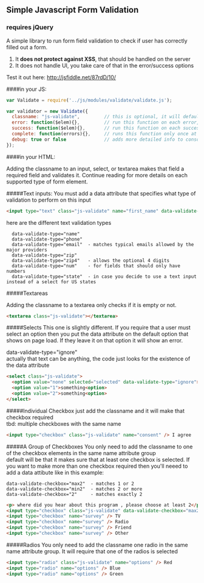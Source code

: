 
## Simple Javascript Form Validation

### requires jQuery

A simple library to run form field validation to check if user has correctly filled out a form.  

1. It <b>does not protect against XSS</b>, that should be handled on the server
2. It does not handle UI, you take care of that in the error/success options

Test it out here: <a href="http://jsfiddle.net/87rdD/10/">http://jsfiddle.net/87rdD/10/</a>

####in your JS:

```javascript
var Validate = require('../js/modules/validate/validate.js');

var validator = new Validate({
  classname: "js-validate",         // this is optional, it will default to "js-validate" if not set
  error: function($elem){},         // run this function on each error, handle your UI here.
  success: function($elem){},       // run this function on each success, handle your UI here
  complete: function(errors){},     // runs this function only once at the very end, errors parameter will be the number of errors
  debug: true or false              // adds more detailed info to console.log 
});
```

####in your HTML:

Adding the classname to an input, select, or textarea makes that field a required field and validates it.  Continue reading for more details on each supported type of form element.

#####Text inputs:
You must add a data attribute that specifies what type of validation to perform on this input
```html
<input type="text" class="js-validate" name="first_name" data-validate-type="name" />
```

here are the different text validation types
```
  data-validate-type="name"  
  data-validate-type="phone"  
  data-validate-type="email"  - matches typical emails allowed by the major providers  
  data-validate-type="zip"  
  data-validate-type="zip4"   - allows the optional 4 digits  
  data-validate-type="num"    - for fields that should only have numbers  
  data-validate-type="state"  - in case you decide to use a text input instead of a select for US states
```

#####Textareas

Adding the classname to a textarea only checks if it is empty or not. 

```html
<textarea class="js-validate"></textarea>
```

#####Selects
This one is slightly different. If you require that a user must select an option then you put the data attribute on the default option that shows on page load.  If they leave it on that option it will show an error.

data-validate-type="ignore"  
actually that text can be anything, the code just looks for the existence of the data attribute

```html
<select class="js-validate">
  <option value="none" selected="selected" data-validate-type="ignore">select</option>
  <option value="1">something<option>
  <option value="2">something<option>
</select>
```

#####Individual Checkbox
just add the classname and it will make that checkbox required  
tbd: multiple checkboxes with the same name
```html
<input type="checkbox" class="js-validate" name="consent" /> I agree
```

#####A Group of Checkboxes
You only need to add the classname to one of the checkbox elements in the same name attribute group  
default will be that it makes sure that at least one checkbox is selected.  If you want to make more than one checkbox required then you'll neeed to add a data attibute like in this example:  

```
data-validate-checkbox="max2"  - matches 1 or 2
data-validate-checkbox="min2"  - matches 2 or more
data-validate-checkbox="2"     - matches exactly 2
```

```html
<p> where did you hear about this program , please choose at least 2</p>
<input type="checkbox" class="js-validate" data-validate-checkbox="max2" name="survey" /> Online
<input type="checkbox" name="survey" /> TV
<input type="checkbox" name="survey" /> Radio
<input type="checkbox" name="survey" /> Friend
<input type="checkbox" name="survey" /> Other
```

#####Radios
You only need to add the classname one radio in the same name attribute group. It will require that one of the radios is selected

```html
<input type="radio" class="js-validate" name="options" /> Red
<input type="radio" name="options" /> Blue
<input type="radio" name="options" /> Green
```

